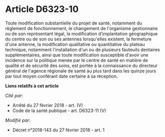 # Article D6323-10

Toute modification substantielle du projet de santé, notamment du règlement de fonctionnement, le changement de l'organisme
gestionnaire ou de son représentant légal, la modification d'implantation géographique du centre ou de son ou ses antennes
lorsqu'elles existent, la fermeture d'une antenne, la modification qualitative ou quantitative du plateau technique,
notamment l'installation d'un ou de plusieurs fauteuils dentaires supplémentaires, ainsi que toute modification susceptible
d'avoir une incidence sur la politique menée par le centre de santé en matière de qualité et de sécurité des soins, est
portée à la connaissance du directeur général de l'agence régionale de santé au plus tard dans les quinze jours par tout
moyen conférant date certaine à sa réception.

**Liens relatifs à cet article**

_Cité par_:

  - Arrêté du 27 février 2018 - art. (V)
  - Code de la santé publique - art. D6323-11 (V)

_Modifié par_:

  - Décret n°2018-143 du 27 février 2018 - art. 1
